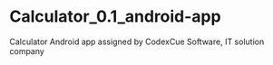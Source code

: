 # Calculator_0.1_android-app
Calculator Android app assigned by CodexCue Software, IT solution company

